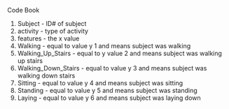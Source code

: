 Code Book

1. Subject - ID# of subject
2. activity - type of activity
3. features - the x value
4. Walking - equal to value y 1 and means subject was walking
5. Walking_Up_Stairs - equal to y value 2 and means subject was walking up stairs
6. Walking_Down_Stairs - equal to value y 3 and means subject was walking down stairs
7. Sitting - equal to value y 4 and means subject was sitting
8. Standing - equal to value y 5 and means subject was standing
9. Laying - equal to value y 6 and means subject was laying down
